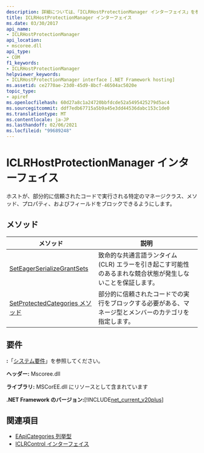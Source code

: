 ```yaml
---
description: 詳細については、「ICLRHostProtectionManager インターフェイス」を参照してください。
title: ICLRHostProtectionManager インターフェイス
ms.date: 03/30/2017
api_name:
- ICLRHostProtectionManager
api_location:
- mscoree.dll
api_type:
- COM
f1_keywords:
- ICLRHostProtectionManager
helpviewer_keywords:
- ICLRHostProtectionManager interface [.NET Framework hosting]
ms.assetid: ce2770ae-23d0-45d9-8bcf-46504ac5020e
topic_type:
- apiref
ms.openlocfilehash: 60d27a8c1a24720bbfdcde52a5495425279d5ac4
ms.sourcegitcommit: ddf7edb67715a5b9a45e3dd44536dabc153c1de0
ms.translationtype: MT
ms.contentlocale: ja-JP
ms.lasthandoff: 02/06/2021
ms.locfileid: "99689248"
---
```

# <a name="iclrhostprotectionmanager-interface"></a>ICLRHostProtectionManager インターフェイス

ホストが、部分的に信頼されたコードで実行される特定のマネージクラス、メソッド、プロパティ、およびフィールドをブロックできるようにします。  
  
## <a name="methods"></a>メソッド  
  
|メソッド|説明|  
|------------|-----------------|  
|[SetEagerSerializeGrantSets](iclrhostprotectionmanager-seteagerserializegrantsets-method.md)|致命的な共通言語ランタイム (CLR) エラーを引き起こす可能性のあるまれな競合状態が発生しないことを保証します。|  
|[SetProtectedCategories メソッド](iclrhostprotectionmanager-setprotectedcategories-method.md)|部分的に信頼されたコードでの実行をブロックする必要がある、マネージ型とメンバーのカテゴリを指定します。|  
  
## <a name="requirements"></a>要件  

 **:**「[システム要件](../../get-started/system-requirements.md)」を参照してください。  
  
 **ヘッダー:** Mscoree.dll  
  
 **ライブラリ:** MSCorEE.dll にリソースとして含まれています  
  
 **.NET Framework のバージョン:**[!INCLUDE[net_current_v20plus](../../../../includes/net-current-v20plus-md.md)]  
  
## <a name="see-also"></a>関連項目

- [EApiCategories 列挙型](eapicategories-enumeration.md)
- [ICLRControl インターフェイス](iclrcontrol-interface.md)
